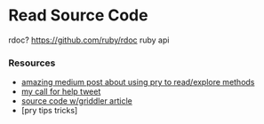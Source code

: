 # Read Source Code

rdoc? https://github.com/ruby/rdoc
ruby api

### Resources

- [amazing medium post about using pry to read/explore methods](https://medium.com/@jodyneckles/taking-time-to-pry-around-43281346a4da)
- [my call for help tweet](https://twitter.com/josh_works/status/1453477340181270530)
- [source code w/griddler article](https://josh.works/exploring-source-code-via-griddler-and-griddler-mailgun#viewing-gem-source-code)
- [pry tips tricks]